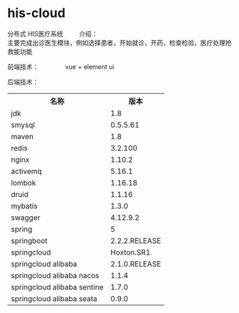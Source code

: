 # his-cloud
分布式 HIS医疗系统 
　
 　介绍：	
  	主要完成出诊医生模块，例如选择患者，开始就诊，开药，检查检验，医疗处理抢救能功能

  前端技术：
  　　　　vue + element ui
    
  后端技术：
 　
    <div>
        <table>
              <tr>
                <th>名称</th>
                <th>版本</th>
              </tr>
	      <tr>
                <td>jdk</td>
                <td>1.8</td>
              </tr>
              <tr>
                <td>smysql</td>
                <td>0.5.5.61</td>
              </tr>
              <tr>
                <td>maven</td>
                <td>1.8</td>
              </tr>
              <tr>
                <td>redis</td>
                <td>3.2.100</td>
              </tr>
              <tr>
                <td>nginx</td>
                <td>1.10.2</td>
              </tr>
              <tr>
                <td>activemq</td>
                <td>5.16.1</td>
              </tr>
              <tr>
                <td>lombok</td>
                <td>1.16.18</td>
              </tr>
              <tr>
                <td>druid</td>
                <td>1.1.16</td>
              </tr>
              <tr>
                <td>mybatis</td>
                <td>1.3.0</td>
              </tr>
              <tr>
                <td>swagger</td>
                <td>4.12.9.2</td>
              </tr>
              <tr>
                <td>spring</td>
                <td>5</td>
              </tr>
              <tr>
                <td>springboot</td>
                <td>2.2.2.RELEASE</td>
              </tr>
              <tr>
                <td>springcloud</td>
                <td>Hoxton.SR1</td>
              </tr>
              <tr>
                <td>springcloud alibaba</td>
                <td>2.1.0.RELEASE</td>
              </tr>
              <tr>
                <td>springcloud alibaba nacos</td>
                <td>1.1.4</td>
              </tr>
              <tr>
                <td>springcloud alibaba sentine</td>
                <td>1.7.0</td>
              </tr>
              <tr>
                <td>springcloud alibaba seata</td>
                <td>0.9.0</td>
              </tr>


		
    
 
    
    
	
  
  
  
  
  
  
  
  
  
  
  

